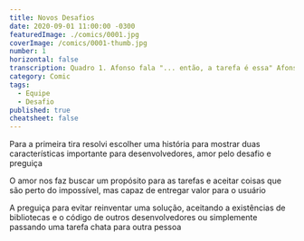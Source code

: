 ```yaml
---
title: Novos Desafios
date: 2020-09-01 11:00:00 -0300
featuredImage: ./comics/0001.jpg
coverImage: /comics/0001-thumb.jpg
number: 1
horizontal: false
transcription: Quadro 1. Afonso fala "... então, a tarefa é essa" Afonso fala "Sem problemas, tarefa fácil". Quadro 2. Msone pensa "Ah não!! Isso parece chato demais". Quadro 3. Msone fala "Estágiário, tenho um novo desafio para você".
category: Comic
tags:
  - Equipe
  - Desafio
published: true
cheatsheet: false
---
```


Para a primeira tira resolvi escolher uma história para mostrar duas características importante para desenvolvedores, amor pelo desafio e preguiça

O amor nos faz buscar um propósito para as tarefas e aceitar coisas que são perto do impossível, mas capaz de entregar valor para o usuário

A preguiça para evitar reinventar uma solução, aceitando a existências de bibliotecas e o código de outros desenvolvedores ou simplemente passando uma tarefa chata para outra pessoa
